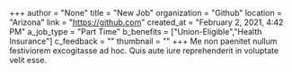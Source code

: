 +++
author = "None"
title = "New Job"
organization = "Github"
location = "Arizona"
link = "https://github.com"
created_at = "February 2, 2021, 4:42 PM"
a_job_type = "Part Time"
b_benefits = ["Union-Eligible","Health Insurance"]
c_feedback = ""
thumbnail = ""
+++
Me non paenitet nullum festiviorem excogitasse ad hoc. Quis aute iure reprehenderit in voluptate velit esse.